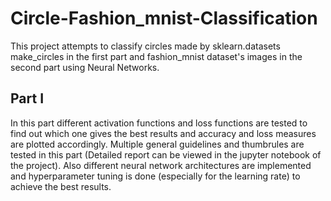 # Circle-Fashion_mnist-Classification
This project attempts to classify circles made by sklearn.datasets make_circles in the first part and fashion_mnist dataset's images in the second part using Neural Networks.

## Part I
In this part different activation functions and loss functions are tested to find out which one gives the best results and accuracy and loss measures are plotted accordingly. Multiple general guidelines and thumbrules are tested in this part (Detailed report can be viewed in the jupyter notebook of the project). Also different neural network architectures are implemented and hyperparameter tuning is done (especially for the learning rate) to achieve the best results.

